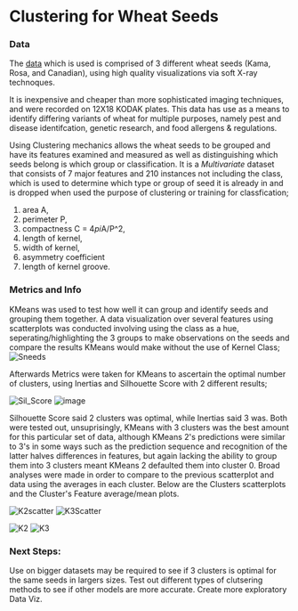 # **Clustering for Wheat Seeds**


### Data 

The [data](https://link.springer.com/chapter/10.1007/978-3-642-13105-9_2) which is used is comprised of 3 different wheat seeds (Kama, Rosa, and Canadian), using high quality visualizations via soft X-ray technoques. 

It is inexpensive and cheaper than more sophisticated imaging techniques, and were recorded on 12X18 KODAK plates. This data has use as a means to identify differing variants of wheat for multiple purposes, namely pest and disease identifcation, genetic research, and food allergens & regulations. 

Using Clustering mechanics allows the wheat seeds to be grouped and have its features examined and measured as well as distinguishing which seeds belong is which group or classification. It is a *Multivariate* dataset that consists of 7  major features and 210 instances not including the class, which is used to determine which type or group of seed it is already in and is dropped when used the purpose of clustering or training for classfication;

1. area A,
2. perimeter P,
3. compactness C = 4*pi*A/P^2,
4. length of kernel,
5. width of kernel,
6. asymmetry coefficient
7. length of kernel groove.


### Metrics and Info
KMeans was used to test how well it can group and identify seeds and grouping them together. A data visualization over several features using scatterplots was conducted involving using the class as a hue, seperating/highlighting the 3 groups to make observations on the seeds and compare the results KMeans would make without the use of Kernel Class;![Sneeds](https://user-images.githubusercontent.com/105755535/208737425-e2e8497a-2359-474b-b187-0618a2667829.png)

Afterwards Metrics were taken for KMeans to ascertain the optimal number of clusters, using Inertias and Silhouette Score with 2 different results;

![Sil_Score](https://user-images.githubusercontent.com/105755535/208739501-51bf478e-7b60-4b7e-91d2-c61950a86c25.png)
![image](https://user-images.githubusercontent.com/105755535/208739633-b9b0754e-ac59-4d78-a988-333c8c8e031d.png)

Silhouette Score said 2 clusters was optimal, while Inertias said 3 was. Both were tested out, unsuprisingly, KMeans with 3 clusters was the best amount for this particular set of data, although KMeans 2's predictions were similar to 3's in some ways such as the prediction sequence and recognition of the latter halves differences in features, but again lacking the ability to group them into 3 clusters meant KMeans 2 defaulted them into cluster 0. Broad analyses were made in order to compare to the previous scatterplot and data using the averages in each cluster. Below are the Clusters scatterplots and the Cluster's Feature average/mean plots.

![K2scatter](https://user-images.githubusercontent.com/105755535/208749307-e63dedc6-02f2-45f6-969f-a225acc01972.png)
![K3Scatter](https://user-images.githubusercontent.com/105755535/208749318-14384372-88f2-491f-a67b-8717b200a955.png)

![K2](https://user-images.githubusercontent.com/105755535/208748040-65153640-1f22-4a9f-977b-9bb93528c8b6.png)
![K3](https://user-images.githubusercontent.com/105755535/208748045-257a7713-d9ba-4640-ac48-b5c830cc492b.png)

### Next Steps:
Use on bigger datasets may be required to see if 3 clusters is optimal for the same seeds in largers sizes. Test out different types of clutsering methods to see if other models are more accurate. Create more exploratory Data Viz.


